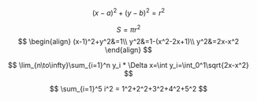 
$$
(x-a)^2+(y-b)^2=r^2
$$

$$
S=\pi r^2
$$
$$
\begin{align}
(x-1)^2+y^2&=1\\
y^2&=1-(x^2-2x+1)\\
y^2&=2x-x^2
\end{align}
$$

$$
\lim_{n\to\infty}\sum_{i=1}^n y_i * \Delta x=\int y_i=\int_0^1\sqrt{2x-x^2}
$$

$$
\sum_{i=1}^5 i^2 = 1^2+2^2+3^2+4^2+5^2
$$